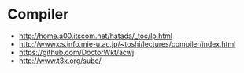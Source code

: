 # Compiler

* http://home.a00.itscom.net/hatada/_toc/lp.html
* http://www.cs.info.mie-u.ac.jp/~toshi/lectures/compiler/index.html
* https://github.com/DoctorWkt/acwj
* http://www.t3x.org/subc/


